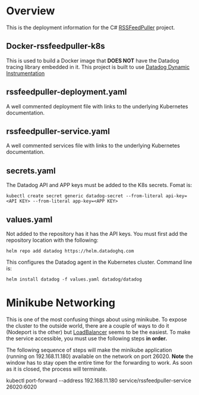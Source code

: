 # Overview

This is the deployment information for the C# [RSSFeedPuller](https://github.com/scotcurry/RSSFeedPuller) project.

## Docker-rssfeedpuller-k8s

This is used to build a Docker image that **DOES NOT** have the Datadog tracing library embedded in it.  This project is built to use [Datadog Dynamic Instrumentation](https://docs.datadoghq.com/dynamic_instrumentation/)

## rssfeedpuller-deployment.yaml

A well commented deployment file with links to the underlying Kubernetes documentation.

## rssfeedpuller-service.yaml

A well commented services file with links to the underlying Kubernetes documentation.

## secrets.yaml

The Datadog API and APP keys must be added to the K8s secrets. Fomat is:
```
kubectl create secret generic datadog-secret --from-literal api-key=<API KEY> --from-literal app-key=<APP KEY>
```

## values.yaml
Not added to the repository has it has the API keys.  You must first add the repository location with the following:
```
helm repo add datadog https://helm.datadoghq.com
```
This configures the Datadog agent in the Kubernetes cluster.  Command line is:
```
helm install datadog -f values.yaml datadog/datadog
```

# Minikube Networking

This is one of the most confusing things about using minikube.  To expose the cluster to the outside world, there are a couple of ways to do it (Nodeport is the other) but [LoadBalancer](https://minikube.sigs.k8s.io/docs/handbook/accessing/#loadbalancer-access) seems to be the easiest.  To make the service accessible, you must use the following steps **in order.**

The following sequence of steps will make the minikube application (running on 192.168.11.180) available on the network on port 26020. **Note** the window has to stay open the entire time for the forwarding to work.  As soon as it is closed, the process will terminate. 

kubectl port-forward --address 192.168.11.180 service/rssfeedpuller-service 26020:6020